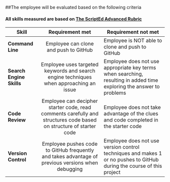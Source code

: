 ##The employee will be evaluated based on the following criteria
#### All skills measured are based on [The ScriptEd Advanced Rubric](https://docs.google.com/spreadsheets/d/1734O8FGmEj5K-OOxvWkcFEQ6AQNlyOoAL97RJfLpCnk/edit?usp=sharing)

| Skill | Requirement met | Requirement not met | 
|-------|:-------:|------ |
| **Command Line** | Employee can clone and push to GitHub | Employee is NOT able to clone and push to GitHub |
| **Search Engine Skills** | Employee uses targeted keywords and search engine techniques when approaching an issue| Employee does not use appropriate key terms when searching, resulting in added time exploring the answer to problems|
| **Code Review** | Employee can decipher starter code, read comments carefully and structures code based on structure of starter code | Employee does not take advantage of the clues and code completed in the starter code |
| **Version Control** | Employee pushes code to GitHub frequently and takes advantage of previous versions when debugging | Employee does not use version control techniques and makes 1 or no pushes to GitHub during the course of this project | 
